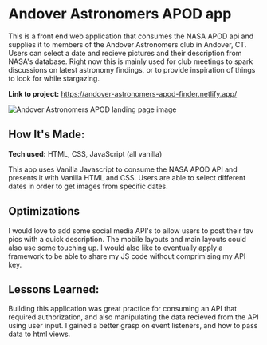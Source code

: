 # Andover Astronomers APOD app
This is a front end web application that consumes the NASA APOD api and supplies it to members of the Andover Astronomers club in Andover, CT. Users can select a date and recieve pictures and their description from NASA's database.  Right now this is mainly used for club meetings to spark discussions on latest astronomy findings, or to provide inspiration of things to look for while stargazing.

**Link to project:** https://andover-astronomers-apod-finder.netlify.app/

![Andover Astronomers APOD landing page image](https://www.bumpsites.com/images/andover.JPG)

## How It's Made:

**Tech used:** HTML, CSS, JavaScript (all vanilla)

This app uses Vanilla Javascript to consume the NASA APOD API and presents it with Vanilla HTML and CSS. Users are able to select different dates in order to get images from specific dates. 

## Optimizations

I would love to add some social media API's to allow users to post their fav pics with a quick description. The mobile layouts and main layouts could also use some touching up. I would also like to eventually apply a framework to be able to share my JS code without comprimising my API key.

## Lessons Learned:

Building this application was great practice for consuming an API that required authorization, and also manipulating the data recieved from the API using user input. I gained a better grasp on event listeners, and how to pass data to html views. 






